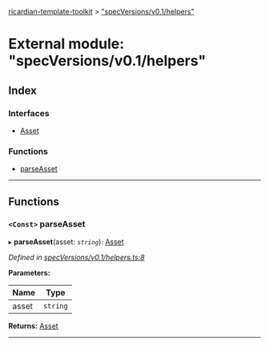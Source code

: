 [ricardian-template-toolkit](../README.md) > ["specVersions/v0.1/helpers"](../modules/_specversions_v0_1_helpers_.md)

# External module: "specVersions/v0.1/helpers"

## Index

### Interfaces

* [Asset](../interfaces/_specversions_v0_1_helpers_.asset.md)

### Functions

* [parseAsset](_specversions_v0_1_helpers_.md#parseasset)

---

## Functions

<a id="parseasset"></a>

### `<Const>` parseAsset

▸ **parseAsset**(asset: *`string`*): [Asset](../interfaces/_specversions_v0_1_helpers_.asset.md)

*Defined in [specVersions/v0.1/helpers.ts:8](https://github.com/EOSIO/ricardian-template-toolkit/blob/51ffd5b/src/specVersions/v0.1/helpers.ts#L8)*

**Parameters:**

| Name | Type |
| ------ | ------ |
| asset | `string` |

**Returns:** [Asset](../interfaces/_specversions_v0_1_helpers_.asset.md)

___

